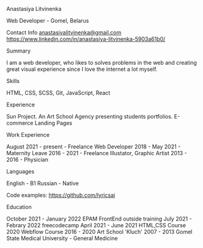 Anastasiya Litvinenka

Web Developer - Gomel, Belarus

Contact Info
anastasiyalitvinenka@gmail.com 
https://www.linkedin.com/in/anastasiya-litvinenka-5903a61b0/

Summary

I am a web developer, who likes to solves problems in the web 
and creating great visual experience since I love the internet a lot myself.

Skills

HTML, CSS, SCSS, Git, JavaScript, React

Experience

Sun Project. An Art School Agency presenting students portfolios.
E-commerce
Landing Pages

Work Experience

August 2021 - present   -   Freelance Web Developer 
2018 - May 2021  -  Maternity Leave 
2016 - 2021  -  Freelance Illustator, Graphic Artist 
2013 - 2016  -  Physician

Languages

English - B1 
Russian - Native

Code examples: https://github.com/lyricsai

Education

October 2021 - January 2022 EPAM FrontEnd outside training 
July 2021 - Febrary 2022 freecodecamp 
April 2021 - June 2021 HTML,CSS Course 
2020 Webflow Course 
2016 - 2020 Art School 'Kluch' 
2007 - 2013 Gomel State Medical University - General Medicine
